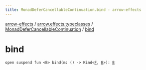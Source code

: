 ```yaml
---
title: MonadDeferCancellableContinuation.bind - arrow-effects
---
```


[arrow-effects](../../index.html) / [arrow.effects.typeclasses](../index.html) / [MonadDeferCancellableContinuation](index.html) / [bind](./bind.html)

# bind

`open suspend fun <B> bind(m: () -> Kind<`[`F`](index.html#F)`, `[`B`](bind.html#B)`>): `[`B`](bind.html#B)
